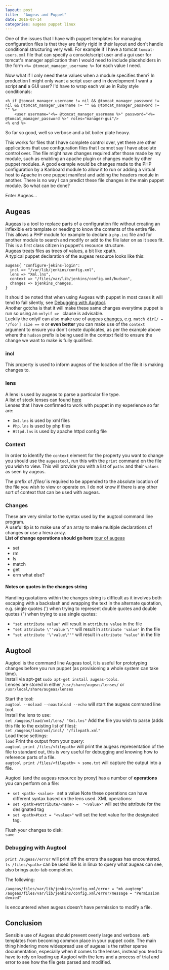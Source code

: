 ```yaml
---
layout: post
title:  "Augeas and Puppet"
date: 2016-07-14
categories: augeas puppet linux
---
```


One of the issues that I have with puppet templates for managing configuration files is that they are fairly rigid in their layout and don't handle conditional structuring very well. For example if I have a tomcat `tomcat-users.xml` file that can specify a console/script user and a gui user for tomcat's manager application then I would need to include placeholders in the form `<%= @tomcat_manager_username %>` for each value I need.  

Now what if I only need these values when a module specifies them? In production I might only want a script user and in development I want a script **and** a GUI user? I'd have to wrap each value in Ruby style conditionals:

```
<% if @tomcat_manager_username != nil && @tomcat_manager_password != nil && @tomcat_manager_username != "" && @tomcat_manager_password != "" %>	
	<user username="<%= @tomcat_manager_username %>" password="<%= @tomcat_manager_password %>" roles="manager-gui"/>
<% end %>
```

So far so good, well so verbose and a bit boiler plate heavy.  

This works for files that I have complete control over, yet there are other applications that use configuration files that I cannot say I have absolute control over. The file might have changes required after those made by my module, such as enabling an apache plugin or changes made by other puppet modules. A good example would be changes made to the PHP configuration by a Kanboard module to allow it to run or adding a virtual host to Apache in one puppet manifest and adding the headers module in another. There is no way I can predict these file changes in the main puppet module. So what can be done?  

Enter Augeas...  

## Augeas
[Augeas][augeas] is a tool to replace parts of a configuration file without creating an inflexible erb template or needing to know the contents of the entire file. This allows a PHP module for example to declare a `php.ini` file and for another module to search and modify or add to the file later on as it sees fit.  
This is a first class citizen in puppet's resource structure.  
Augeas treats files as trees of values, a bit like xpath.  
A typical puppet declaration of the augeas resource looks like this:  
```
augeas{ "configure-jekins-login":
  incl => "/var/lib/jenkins/config.xml",
  lens => "Xml.lns",
  context => "/files/var/lib/jenkins/config.xml/hudson",
  changes => $jenkins_changes,
}
```
It should be noted that when using Augeas with puppet in most cases it will tend to fail silently, see [Debugging with Augtool][debug].  
Another gotcha is that it will make these same changes everytime puppet is run so using an `onlyif => ` clause is advisable.  
Luckily the onlyif can also make use of augeas [changes][changes], e.g. `match dir[/ = '/foo'] size == 0` or **even better** you can make use of the `context` argument to ensure you don't create duplicates, as per the example above where the `hudson` prefix is being used in the context field to ensure the change we want to make is fully qualified.
  
### incl
This property is used to inform augeas of the location of the file it is making changes to.  

### lens
A lens is used by augeas to parse a particular file type.  
A list of stock lenses can found [here][lenses]  
Lenses that I have confirmed to work with puppet in my experience so far are:
* `Xml.lns` is used by xml files
* `Php.lns` is used by php files
* `Httpd.lns` is used by apache httpd config file

### Context
In order to identify the `context` element for the property you want to change you should use the `augeastool`, run this with the `print` command on the file you wish to view.
This will provide you with a list of `paths` and their `values` as seen by augeas.  

The prefix of */files/* is required to be appended to the absolute location of the file you wish to view or operate on. I do not know if there is any other sort of context that can be used with augeas.

### <a name="changes"></a>Changes
These are very similar to the syntax used by the augtool command line program.  
A useful tip is to make use of an array to make multiple declarations of changes or use a hiera array.  
**List of change operations should go here**
[tour of augeas](http://augeas.net/tour.html)
* set
* rm
* ls
* match
* get
* erm what else?

#### Notes on quotes in the changes string
Handling quotations within the changes string is difficult as it involves both escaping with a backslash and wrapping the text in the alternate quotation, e.g. single quotes (') when trying to represent double quotes and double quotes (") when trying to use single quotes:  
* `"set attribute value"` will result in `attribute value` in the file
* `"set attribute \"'value'\""` will result in `attribute 'value'` in the file
* `"set attribute '\"value\"'"` will result in `attribute "value"` in the file

## Augtool
Augtool is the command line Augeas tool, it is useful for prototyping changes before you run puppet (as provisioning a whole system can take time).  
Install via apt-get `sudo apt-get install augeas-tools`.  
Lenses are stored in either `/usr/share/augeas/lenses/` or `/usr/local/share/augeas/lenses`  

Start the tool:  
`augtool --noload --noautoload --echo` will start the augeas command line tool.  
Install the lens to use:  
`set /augeas/load/xml/lens/ "Xml.lns"`
Add the file you wish to parse (adds this file to the existing list of files):  
`set /augeas/load/xml/incl/ "/filepath.xml"`  
Load these settings:  
`load`
Print the output from your query:  
`augtool print /files/<filepath>` will print the augeas representation of the file to standard out, this is very useful for debugging and knowing how to reference parts of a file.  
`augtool print /files/<filepath> > some.txt` will capture the output into a file.  

Augtool (and the augeas resource by proxy) has a number of **operations** you can perform on a file:
* `set <path> <value> ` set a value
Note these operations can have different <value> syntax based on the lens used.
XML operations:
* `set <path>#attribute/<name> =  "<value>"` will set the attribute for the designated tag  
* `set <path>#text = "<value>"` will set the text value for the designated tag.  

Flush your changes to disk:  
`save`  
### <a name="debug"></a>Debugging with Augtool
`print /augeas//error` will print off the errors tha augeas has encountered.  
`ls /files/<path>` can be used like ls in linux to query what augeas can see, also brings auto-tab completion.  

The following:
```
/augeas/files/var/lib/jenkins/config.xml/error = "mk_augtemp"
/augeas/files/var/lib/jenkins/config.xml/error/message = "Permission denied"
```
Is encountered when augeas doesn't have permission to modify a file.  

## Conclusion
Sensible use of Augeas should prevent overly large and verbose .erb templates from becoming common place in your puppet code. The main thing hindering more widespread use of augeas is the rather sparse documentation, especially when it comes to the lenses, instead you tend to have to rely on loading up Augtool with the lens and a process of trial and error to see how the file gets parsed and modified.  


[augeas]:	http://augeas.net
[debug]:	#debug
[changes]:	#changes
[lenses]:	http://augeas.net/stock_lenses.html 




